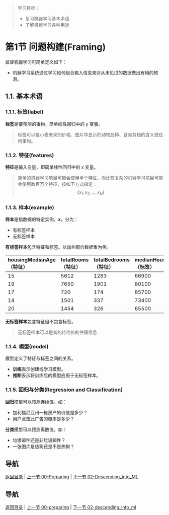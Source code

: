 > 学习目标：
>
> - 复习机器学习基本术语
> - 了解机器学习各种用途

# 第1节 问题构建(Framing)

监督机器学习可简单定义如下：
- 机器学习系统通过学习如何组合输入信息来对从未见过的数据做出有用的预测。

## 1.1. 基本术语

### 1.1.1. 标签(label)

**标签**是要预测的事物，简单线性回归中的 y 变量。
> 标签可以是小麦未来的价格、图片中显示的动物品种、音频剪辑的含义或任何事物。

### 1.1.2. 特征(features)

**特征**是输入变量，即简单线性回归中的 x 变量。
> 简单的机器学习项目可能会使用单个特征，而比较复杂的机器学习项目可能会使用数百万个特征，按如下方式指定：
$$\{x_1,x_2,\dots,x_N\}$$

### 1.1.3. 样本(example)

**样本**是指数据的特定实例，**x**，分为：
  - 有标签样本
  - 无标签样本

**有标签样本**包含特征和标签。以加州房价数据集为例。

| housingMedianAge<br>（特征） | totalRooms<br>（特征）| totalBedrooms<br>（特征） | medianHouseValue<br>（标签）|
| :--- | :--- | :--- | :--- |
|15 |	5612 |	1283 |	66900 |
|19 |	7650 |	1901 |	80100 |
|17 |	720  |	174 |	85700 |
|14 |	1501 |	337 |	73400 |
|20 |	1454 |	326 |	65500 |

**无标签样本**包含特征但不包含标签。
> 无标签样本可以是新的待估价的住房信息

### 1.1.4. 模型(model)

模型定义了特征与标签之间的关系。
 - **训练**表示创建或学习模型。
 - **推断**表示将训练后的模型应用于无标签样本。

### 1.1.5. 回归与分类(Regression and Classification)

**回归**模型可以预测连续值。如：
 - 加利福尼亚州一栋房产的价值是多少？
 - 用户点击此广告的概率是多少？

**分类**模型可以预测离散值。如：
- 垃圾邮件还是非垃圾邮件？
- 一张图片是热狗还是不是热狗？

## 导航

[返回目录](../README.md) | [上一节 00-Preparing](./00-preparing.md) | [下一节 02-Descending_into_ML](./02-descending_into_ml.md)


## 导航

 [返回目录](../README.md) | [上一节 00-preparing](./00-preparing.md) | [下一节 02-descending_into_ml](./02-descending_into_ml.md)